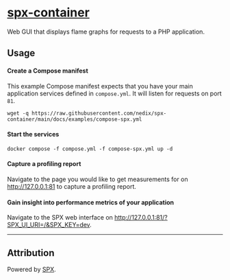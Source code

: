 # [spx-container](https://github.com/nedix/spx-container)

Web GUI that displays flame graphs for requests to a PHP application.

## Usage

#### Create a Compose manifest

This example Compose manifest expects that you have your main application services defined in `compose.yml`. It will listen for requests on port `81`.

```shell
wget -q https://raw.githubusercontent.com/nedix/spx-container/main/docs/examples/compose-spx.yml
```

#### Start the services

```shell
docker compose -f compose.yml -f compose-spx.yml up -d
```

#### Capture a profiling report

Navigate to the page you would like to get measurements for on http://127.0.0.1:81 to capture a profiling report.

#### Gain insight into performance metrics of your application

Navigate to the SPX web interface on http://127.0.0.1:81/?SPX_UI_URI=/&SPX_KEY=dev.

<hr>

## Attribution

Powered by [SPX].

[SPX]: https://github.com/NoiseByNorthwest/php-spx

